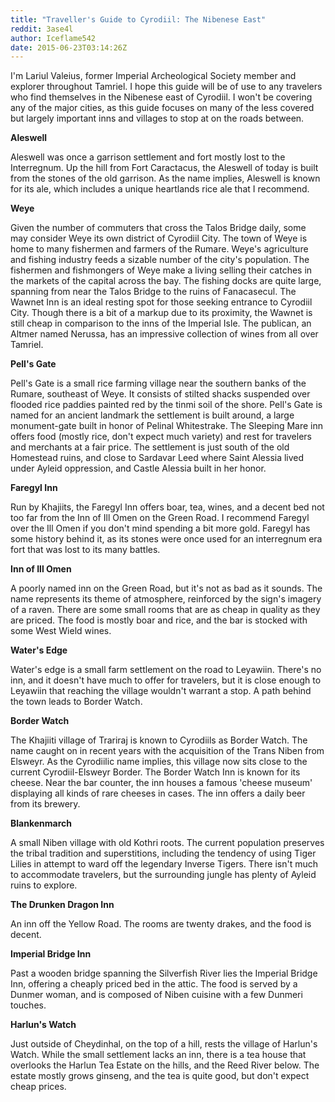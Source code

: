 ```yaml
---
title: "Traveller's Guide to Cyrodiil: The Nibenese East"
reddit: 3ase4l
author: Iceflame542
date: 2015-06-23T03:14:26Z
---
```


I'm Lariul Valeius, former Imperial Archeological Society member and explorer throughout Tamriel. I hope this guide will be of use to any travelers who find themselves in the Nibenese east of Cyrodiil. I won't be covering any of the major cities, as this guide focuses on many of the less covered but largely important inns and villages to stop at on the roads between.


**Aleswell**


Aleswell was once a garrison settlement and fort mostly lost to the Interregnum. Up the hill from Fort Caractacus, the Aleswell of today is built from the stones of the old garrison. As the name implies, Aleswell is known for its ale, which includes a unique heartlands rice ale that I recommend.



**Weye**


Given the number of commuters that cross the Talos Bridge daily, some may consider Weye its own district of Cyrodiil City. The town of Weye is home to many fishermen and farmers of the Rumare. Weye's agriculture and fishing industry feeds a sizable number of the city's population. The fishermen and fishmongers of Weye make a living selling their catches in the markets of the capital across the bay. The fishing docks are quite large, spanning from near the Talos Bridge to the ruins of Fanacasecul. The Wawnet Inn is an ideal resting spot for those seeking entrance to Cyrodiil City. Though there is a bit of a markup due to its proximity, the Wawnet is still cheap in comparison to the inns of the Imperial Isle. The publican, an Altmer named Nerussa, has an impressive collection of wines from all over Tamriel.




**Pell's Gate**


Pell's Gate is a small rice farming village near the southern banks of the Rumare, southeast of Weye. It consists of stilted shacks suspended over flooded rice paddies painted red by the tinmi soil of the shore. Pell's Gate is named for an ancient landmark the settlement is built around, a large monument-gate built in honor of Pelinal Whitestrake. The Sleeping Mare inn offers food (mostly rice, don't expect much variety) and rest for travelers and merchants at a fair price. The settlement is just south of the old Homestead ruins, and close to Sardavar Leed where Saint Alessia lived under Ayleid oppression, and Castle Alessia built in her honor.




**Faregyl Inn**


Run by Khajiits, the Faregyl Inn offers boar, tea, wines, and a decent bed not too far from the Inn of Ill Omen on the Green Road. I recommend Faregyl over the Ill Omen if you don't mind spending a bit more gold. Faregyl has some history behind it, as its stones were once used for an interregnum era fort that was lost to its many battles.



**Inn of Ill Omen**


A poorly named inn on the Green Road, but it's not as bad as it sounds. The name represents its theme of atmosphere, reinforced by the sign's imagery of a raven. There are some small rooms that are as cheap in quality as they are priced. The food is mostly boar and rice, and the bar is stocked with some West Wield wines.




**Water's Edge**


Water's edge is a small farm settlement on the road to Leyawiin. There's no inn, and it doesn't have much to offer for travelers, but it is close enough to Leyawiin that reaching the village wouldn't warrant a stop. A path behind the town leads to Border Watch.




**Border Watch**


The Khajiiti village of Trariraj is known to Cyrodiils as Border Watch. The name caught on in recent years with the acquisition of the Trans Niben from Elsweyr. As the Cyrodiilic name implies, this village now sits close to the current Cyrodiil-Elsweyr Border. The Border Watch Inn is known for its cheese. Near the bar counter, the inn houses a famous 'cheese museum' displaying all kinds of rare cheeses in cases. The inn offers a daily beer from its brewery.




**Blankenmarch**


A small Niben village with old Kothri roots. The current population preserves the tribal tradition and superstitions, including the tendency of using Tiger Lilies in attempt to ward off the legendary Inverse Tigers. There isn't much to accommodate travelers, but the surrounding jungle has plenty of Ayleid ruins to explore.




**The Drunken Dragon Inn**


An inn off the Yellow Road. The rooms are twenty drakes, and the food is decent.




**Imperial Bridge Inn**


Past a wooden bridge spanning the Silverfish River lies the Imperial Bridge Inn, offering a cheaply priced bed in the attic. The food is served by a Dunmer woman, and is composed of Niben cuisine with a few Dunmeri touches.




**Harlun's Watch**


Just outside of Cheydinhal, on the top of a hill, rests the village of Harlun's Watch. While the small settlement lacks an inn, there is a tea house that overlooks the Harlun Tea Estate on the hills, and the Reed River below. The estate mostly grows ginseng, and the tea is quite good, but don't expect cheap prices.
